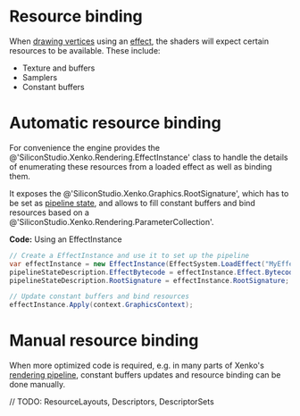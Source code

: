 # Resource binding

When [drawing vertices](draw-vertices.md) using an [effect](../effects-and-shaders/index.md), the shaders will expect certain resources to be available. These include:

- Texture and buffers
- Samplers
- Constant buffers

# Automatic resource binding

For convenience the engine provides the @'SiliconStudio.Xenko.Rendering.EffectInstance' class to handle the details of enumerating these resources from a loaded effect as well as binding them.

It exposes the @'SiliconStudio.Xenko.Graphics.RootSignature', which has to be set as [pipeline state](pipeline-state.md),
and allows to fill constant buffers and bind resources based on a @'SiliconStudio.Xenko.Rendering.ParameterCollection'.

**Code:** Using an EffectInstance

```cs
// Create a EffectInstance and use it to set up the pipeline
var effectInstance = new EffectInstance(EffectSystem.LoadEffect("MyEffect").WaitForResult());
pipelineStateDescription.EffectBytecode = effectInstance.Effect.Bytecode;
pipelineStateDescription.RootSignature = effectInstance.RootSignature;

// Update constant buffers and bind resources
effectInstance.Apply(context.GraphicsContext);
```

# Manual resource binding

When more optimized code is required, e.g. in many parts of Xenko's [rendering pipeline](../rendering-pipeline/index.md), constant buffers updates and resource binding can be done manually.

// TODO: ResourceLayouts, Descriptors, DescriptorSets